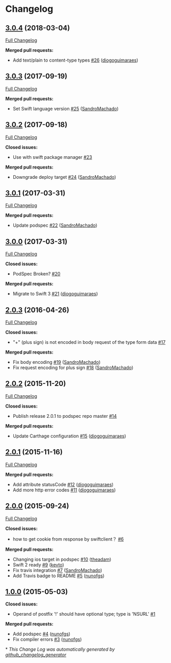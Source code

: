 # Changelog

## [3.0.4](https://github.com/theadam/SwiftClient/tree/3.0.4) (2018-03-04)
[Full Changelog](https://github.com/theadam/SwiftClient/compare/3.0.3...3.0.4)

**Merged pull requests:**

- Add text/plain to content-type types [\#26](https://github.com/theadam/SwiftClient/pull/26) ([diogoguimaraes](https://github.com/diogoguimaraes))

## [3.0.3](https://github.com/theadam/SwiftClient/tree/3.0.3) (2017-09-19)
[Full Changelog](https://github.com/theadam/SwiftClient/compare/3.0.2...3.0.3)

**Merged pull requests:**

- Set Swift language version [\#25](https://github.com/theadam/SwiftClient/pull/25) ([SandroMachado](https://github.com/SandroMachado))

## [3.0.2](https://github.com/theadam/SwiftClient/tree/3.0.2) (2017-09-18)
[Full Changelog](https://github.com/theadam/SwiftClient/compare/3.0.1...3.0.2)

**Closed issues:**

- Use with swift package manager [\#23](https://github.com/theadam/SwiftClient/issues/23)

**Merged pull requests:**

- Downgrade deploy target [\#24](https://github.com/theadam/SwiftClient/pull/24) ([SandroMachado](https://github.com/SandroMachado))

## [3.0.1](https://github.com/theadam/SwiftClient/tree/3.0.1) (2017-03-31)
[Full Changelog](https://github.com/theadam/SwiftClient/compare/3.0.0...3.0.1)

**Merged pull requests:**

- Update podspec [\#22](https://github.com/theadam/SwiftClient/pull/22) ([SandroMachado](https://github.com/SandroMachado))

## [3.0.0](https://github.com/theadam/SwiftClient/tree/3.0.0) (2017-03-31)
[Full Changelog](https://github.com/theadam/SwiftClient/compare/2.0.3...3.0.0)

**Closed issues:**

- PodSpec Broken? [\#20](https://github.com/theadam/SwiftClient/issues/20)

**Merged pull requests:**

- Migrate to Swift 3 [\#21](https://github.com/theadam/SwiftClient/pull/21) ([diogoguimaraes](https://github.com/diogoguimaraes))

## [2.0.3](https://github.com/theadam/SwiftClient/tree/2.0.3) (2016-04-26)
[Full Changelog](https://github.com/theadam/SwiftClient/compare/2.0.2...2.0.3)

**Closed issues:**

- "+" \(plus sign\) is not encoded in body request of the type form data [\#17](https://github.com/theadam/SwiftClient/issues/17)

**Merged pull requests:**

- Fix body encoding [\#19](https://github.com/theadam/SwiftClient/pull/19) ([SandroMachado](https://github.com/SandroMachado))
- Fix request encoding for plus sign [\#18](https://github.com/theadam/SwiftClient/pull/18) ([SandroMachado](https://github.com/SandroMachado))

## [2.0.2](https://github.com/theadam/SwiftClient/tree/2.0.2) (2015-11-20)
[Full Changelog](https://github.com/theadam/SwiftClient/compare/2.0.1...2.0.2)

**Closed issues:**

- Publish release 2.0.1 to podspec repo master [\#14](https://github.com/theadam/SwiftClient/issues/14)

**Merged pull requests:**

- Update Carthage configuration [\#15](https://github.com/theadam/SwiftClient/pull/15) ([diogoguimaraes](https://github.com/diogoguimaraes))

## [2.0.1](https://github.com/theadam/SwiftClient/tree/2.0.1) (2015-11-16)
[Full Changelog](https://github.com/theadam/SwiftClient/compare/2.0.0...2.0.1)

**Merged pull requests:**

- Add attribute statusCode [\#12](https://github.com/theadam/SwiftClient/pull/12) ([diogoguimaraes](https://github.com/diogoguimaraes))
- Add more http error codes [\#11](https://github.com/theadam/SwiftClient/pull/11) ([diogoguimaraes](https://github.com/diogoguimaraes))

## [2.0.0](https://github.com/theadam/SwiftClient/tree/2.0.0) (2015-09-24)
[Full Changelog](https://github.com/theadam/SwiftClient/compare/1.0.0...2.0.0)

**Closed issues:**

- how to get cookie from response by swiftclient？ [\#6](https://github.com/theadam/SwiftClient/issues/6)

**Merged pull requests:**

- Changing ios target in podspec [\#10](https://github.com/theadam/SwiftClient/pull/10) ([theadam](https://github.com/theadam))
- Swift 2 ready [\#9](https://github.com/theadam/SwiftClient/pull/9) ([kevto](https://github.com/kevto))
- Fix travis integration [\#7](https://github.com/theadam/SwiftClient/pull/7) ([SandroMachado](https://github.com/SandroMachado))
- Add Travis badge to README [\#5](https://github.com/theadam/SwiftClient/pull/5) ([nunofgs](https://github.com/nunofgs))

## [1.0.0](https://github.com/theadam/SwiftClient/tree/1.0.0) (2015-05-03)
**Closed issues:**

- Operand of postfix '!' should have optional type; type is 'NSURL' [\#1](https://github.com/theadam/SwiftClient/issues/1)

**Merged pull requests:**

- Add podspec [\#4](https://github.com/theadam/SwiftClient/pull/4) ([nunofgs](https://github.com/nunofgs))
- Fix compiler errors [\#3](https://github.com/theadam/SwiftClient/pull/3) ([nunofgs](https://github.com/nunofgs))



\* *This Change Log was automatically generated by [github_changelog_generator](https://github.com/skywinder/Github-Changelog-Generator)*
